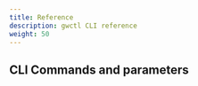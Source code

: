 ```yaml
---
title: Reference
description: gwctl CLI reference
weight: 50
---
```


## CLI Commands and parameters
